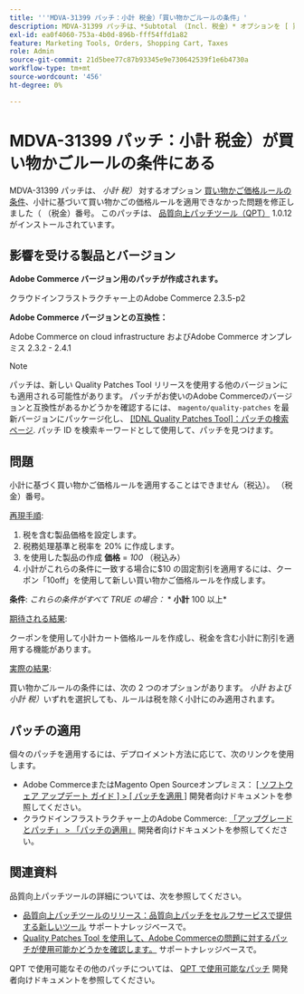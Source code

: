 ```yaml
---
title: '''MDVA-31399 パッチ：小計 税金）「買い物かごルールの条件」'
description: MDVA-31399 パッチは、*Subtotal （Incl. 税金）* オプションを [ 買い物かご価格ルール条件 ] （https://docs.magento.com/user-guide/v2.3/marketing/price-rules-cart-create.html#step-2-describe-the-conditions）に追加し、小計（税込）に基づいて買い物かご価格ルールを適用できなかった問題を修正しました。 （税金）番号。 このパッチは、[Quality Patches Tool （QPT） ] （/help/announcements/adobe-commerce-announcements/magento-quality-patches-released-new-tool-to-self-serve-quality-patches.md） 1.0.12 がインストールされている場合に利用できます。
exl-id: ea0f4060-753a-4b0d-896b-fff54ffd1a82
feature: Marketing Tools, Orders, Shopping Cart, Taxes
role: Admin
source-git-commit: 21d5bee77c87b93345e9e730642539f1e6b4730a
workflow-type: tm+mt
source-wordcount: '456'
ht-degree: 0%

---
```


# MDVA-31399 パッチ：小計 税金）が買い物かごルールの条件にある

MDVA-31399 パッチは、 *小計 税）* 対するオプション [買い物かご価格ルールの条件](https://docs.magento.com/user-guide/v2.3/marketing/price-rules-cart-create.html#step-2-describe-the-conditions)、小計に基づいて買い物かごの価格ルールを適用できなかった問題を修正しました（ （税金）番号。 このパッチは、 [品質向上パッチツール（QPT）](/help/announcements/adobe-commerce-announcements/magento-quality-patches-released-new-tool-to-self-serve-quality-patches.md) 1.0.12 がインストールされています。

## 影響を受ける製品とバージョン

**Adobe Commerce バージョン用のパッチが作成されます。**

クラウドインフラストラクチャー上のAdobe Commerce 2.3.5-p2

**Adobe Commerce バージョンとの互換性：**

Adobe Commerce on cloud infrastructure およびAdobe Commerce オンプレミス 2.3.2 - 2.4.1

>[!NOTE]
>
>パッチは、新しい Quality Patches Tool リリースを使用する他のバージョンにも適用される可能性があります。 パッチがお使いのAdobe Commerceのバージョンと互換性があるかどうかを確認するには、 `magento/quality-patches` を最新バージョンにパッケージ化し、 [[!DNL Quality Patches Tool]：パッチの検索ページ](https://devdocs.magento.com/quality-patches/tool.html#patch-grid). パッチ ID を検索キーワードとして使用して、パッチを見つけます。

## 問題

小計に基づく買い物かご価格ルールを適用することはできません（税込）。 （税金）番号。

<u>再現手順</u>:

1. 税を含む製品価格を設定します。
1. 税務処理基準と税率を 20% に作成します。
1. を使用した製品の作成 **価格** = *100* （税込み）
1. 小計がこれらの条件に一致する場合に$10 の固定割引を適用するには、クーポン「10off」を使用して新しい買い物かご価格ルールを作成します。

**条件**: *これらの条件がすべて TRUE の場合：*        * **小計** 100 以上*

<u>期待される結果</u>:

クーポンを使用して小計カート価格ルールを作成し、税金を含む小計に割引を適用する機能があります。

<u>実際の結果</u>:

買い物かごルールの条件には、次の 2 つのオプションがあります。 *小計* および *小計 税）*&#x200B;いずれを選択しても、ルールは税を除く小計にのみ適用されます。

## パッチの適用

個々のパッチを適用するには、デプロイメント方法に応じて、次のリンクを使用します。

* Adobe CommerceまたはMagento Open Sourceオンプレミス： [[ ソフトウェア アップデート ガイド ] > [ パッチを適用 ]](https://devdocs.magento.com/guides/v2.4/comp-mgr/patching/mqp.html) 開発者向けドキュメントを参照してください。
* クラウドインフラストラクチャー上のAdobe Commerce: [「アップグレードとパッチ」 > 「パッチの適用」](https://devdocs.magento.com/cloud/project/project-patch.html) 開発者向けドキュメントを参照してください。

## 関連資料

品質向上パッチツールの詳細については、次を参照してください。

* [品質向上パッチツールのリリース：品質向上パッチをセルフサービスで提供する新しいツール](/help/announcements/adobe-commerce-announcements/magento-quality-patches-released-new-tool-to-self-serve-quality-patches.md) サポートナレッジベースで。
* [Quality Patches Tool を使用して、Adobe Commerceの問題に対するパッチが使用可能かどうかを確認します。](/help/support-tools/patches-available-in-qpt-tool/check-patch-for-magento-issue-with-magento-quality-patches.md) サポートナレッジベースで。

QPT で使用可能なその他のパッチについては、 [QPT で使用可能なパッチ](https://devdocs.magento.com/quality-patches/tool.html#patch-grid) 開発者向けドキュメントを参照してください。

